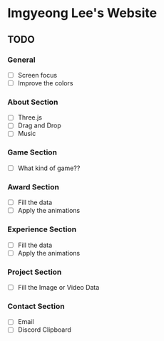# Imgyeong Lee's Website

## TODO

### General

- [ ] Screen focus
- [ ] Improve the colors

### About Section

- [ ] Three.js
- [ ] Drag and Drop
- [ ] Music

### Game Section

- [ ] What kind of game??

### Award Section

- [ ] Fill the data
- [ ] Apply the animations

### Experience Section

- [ ] Fill the data
- [ ] Apply the animations

### Project Section

- [ ] Fill the Image or Video Data

### Contact Section

- [ ] Email
- [ ] Discord Clipboard
